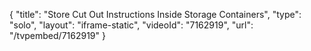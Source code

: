 {
    "title": "Store Cut Out Instructions Inside Storage Containers",
    "type": "solo",
    "layout": "iframe-static",
    "videoId": "7162919",
    "url": "\/tvpembed\/7162919"
}